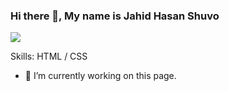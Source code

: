 ### Hi there 👋, My name is  Jahid Hasan Shuvo
![](https://www.facebook.com/photo/?fbid=141763411513222&set=a.138554978500732&__cft__[0]=AZXj4G2bUcZJp6OM70Mcx7Yi0FY68LBrvWI1_jMPyxq8UbC4gZw8m18XjYc9AXNWcA4QtjRwZPPT6sGBybHlFRj0Ypt_B1dIe8dtJtpsK_OfKXcjNRTGqmpj09gjlowgvb7L-3khVrTXev-UWGfQQ9hz&__tn__=EH-R)


Skills:  HTML / CSS

- 🔭 I’m currently working on this page. 






